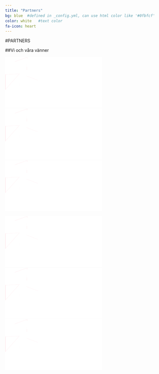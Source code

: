 ```yaml
---
title: "Partners"
bg: blue  #defined in _config.yml, can use html color like '#0fbfcf'
color: white   #text color
fa-icon: heart
---
```


#PARTNERS

##Vi och våra vänner

<div class="small.column">
<img src="img/smart-norrkoping_white.png">
</div>
<div class="small.column">
<img src="img/smart-norrkoping_white.png">
</div>
<div class="small.column">
<img src="img/smart-norrkoping_white.png">
</div>

![logo1](img/smart-norrkoping_white.png)
![logo1](img/smart-norrkoping_white.png)
![logo1](img/smart-norrkoping_white.png)